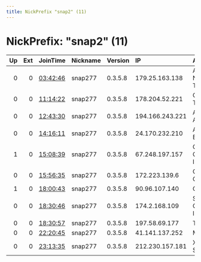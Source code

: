 ```yaml
---
title: NickPrefix "snap2" (11)
---
```


# NickPrefix: "snap2" (11)

|   Up |   Ext | JoinTime                                                                                            | Nickname   | Version   | IP              | AS                                       | CC   |   ORp |   Dirp | OS    | Contact   |   eFamMembers |
|-----:|------:|:----------------------------------------------------------------------------------------------------|:-----------|:----------|:----------------|:-----------------------------------------|:-----|------:|-------:|:------|:----------|--------------:|
|    0 |     0 | [03:42:46](https://metrics.torproject.org/rs.html#details/450D31E834F39F8DAB93D74E7148E8D3849C4D2D) | snap277    | 0.3.5.8   | 179.25.163.138  | Administracion Nacional de Telecomunicac | uy   | 42305 |      0 | Linux | None      |             1 |
|    0 |     0 | [11:14:22](https://metrics.torproject.org/rs.html#details/5F52D2DF61ED4C1F5FC63CA85CF6487E0F28C546) | snap277    | 0.3.5.8   | 178.204.52.221  | Ojsc oao Tattelecom                      | ru   | 41289 |      0 | Linux | None      |             1 |
|    0 |     0 | [12:43:30](https://metrics.torproject.org/rs.html#details/2448E014CD0EEB2806EAE0084F3651B21F5B221B) | snap277    | 0.3.5.8   | 194.166.243.221 | A1 Telekom Austria AG                    | at   | 34627 |      0 | Linux | None      |             1 |
|    0 |     0 | [14:16:11](https://metrics.torproject.org/rs.html#details/8110ED8F2E31C1F9587E2CABF08B7F88AA2726E9) | snap277    | 0.3.5.8   | 24.170.232.210  | Antietam Broadband                       | us   | 42219 |      0 | Linux | None      |             1 |
|    1 |     0 | [15:08:39](https://metrics.torproject.org/rs.html#details/50BB73200AD5DDE6DD8C8E91C12E2ADBB3A7145D) | snap277    | 0.3.5.8   | 67.248.197.157  | Charter Communications Inc               | us   | 45761 |      0 | Linux | None      |             1 |
|    0 |     0 | [15:56:35](https://metrics.torproject.org/rs.html#details/963FB112C98BC0B32725059255B59A0202685454) | snap277    | 0.3.5.8   | 172.223.139.6   | Charter Communications                   | us   | 35275 |      0 | Linux | None      |             1 |
|    1 |     0 | [18:00:43](https://metrics.torproject.org/rs.html#details/0EF47A0C23F6D13E665FADC44394F161FEDDD198) | snap277    | 0.3.5.8   | 90.96.107.140   | Orange                                   | fr   | 40353 |      0 | Linux | None      |             1 |
|    0 |     0 | [18:30:46](https://metrics.torproject.org/rs.html#details/67702541833383A8F3369E7D13266D8071507E4C) | snap277    | 0.3.5.8   | 174.2.168.109   | Shaw Communications Inc.                 | ca   | 37195 |      0 | Linux | None      |             1 |
|    0 |     0 | [18:30:57](https://metrics.torproject.org/rs.html#details/A282F2E3397188A28D34F80C96ADAB310CEE19FA) | snap277    | 0.3.5.8   | 197.58.69.177   | TE-AS                                    | eg   | 43521 |      0 | Linux | None      |             1 |
|    0 |     0 | [22:20:45](https://metrics.torproject.org/rs.html#details/784056668281AC855DF9C8C3F5D0AF5E6475BE8A) | snap277    | 0.3.5.8   | 41.141.137.252  | MT-MPLS                                  | ma   | 46069 |      0 | Linux | None      |             1 |
|    0 |     0 | [23:13:35](https://metrics.torproject.org/rs.html#details/092A7D079A8E52B2840E69D14CFEBD855465C9B4) | snap277    | 0.3.5.8   | 212.230.157.181 | Xtra Telecom S.A.                        | es   | 44435 |      0 | Linux | None      |             1 |
